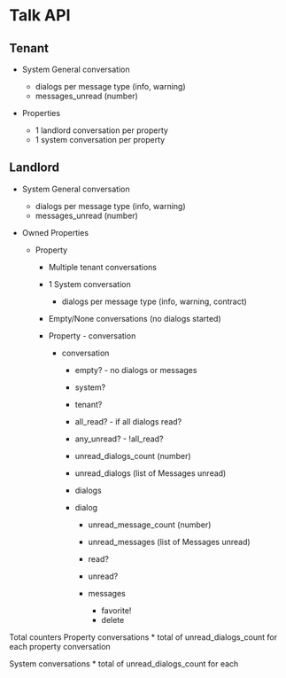 # Talk API

## Tenant

* System General conversation
  - dialogs per message type (info, warning)
  - messages_unread (number)

* Properties
  - 1 landlord conversation per property
  - 1 system conversation per property

## Landlord

* System General conversation
  - dialogs per message type (info, warning)
  - messages_unread (number)

* Owned Properties
  * Property
    * Multiple tenant conversations
    * 1 System conversation
      - dialogs per message type (info, warning, contract)
    * Empty/None conversations (no dialogs started)

    * Property - conversation
      * conversation
        - empty? - no dialogs or messages
        - system?
        - tenant?
        - all_read? - if all dialogs read?
        - any_unread? - !all_read?
        - unread_dialogs_count (number)        
        - unread_dialogs (list of Messages unread)

        - dialogs
        - dialog
            - unread_message_count (number)
            - unread_messages (list of Messages unread)
            - read?
            - unread?

            - messages
              - favorite!
              - delete

Total counters
  Property conversations
    * total of unread_dialogs_count for each property conversation

  System conversations
    * total of unread_dialogs_count for each
